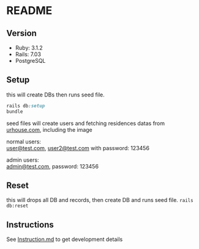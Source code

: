 # README

## Version

- Ruby: 3.1.2
- Rails: 7.03
- PostgreSQL

## Setup

this will create DBs then runs seed file.

```ruby
rails db:setup
bundle
```

seed files will create users and fetching residences datas from [urhouse.com](https://www.urhouse.com.tw/), including the image

normal users:  
user@test.com, user2@test.com with password: 123456

admin users:  
admin@test.com, password: 123456
## Reset

this will drops all DB and records, then create DB and runs seed file.
`rails db:reset`

## Instructions

See [Instruction.md](Instruction.md) to get development details

